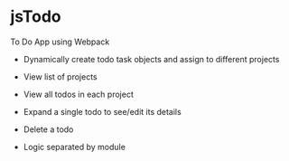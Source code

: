 # jsTodo
To Do App using Webpack

- Dynamically create todo task objects and assign to different projects

- View list of projects 

- View all todos in each project

- Expand a single todo to see/edit its details

- Delete a todo

- Logic separated by module